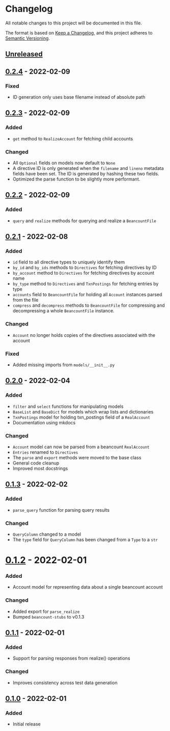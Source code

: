 # Changelog

All notable changes to this project will be documented in this file.

The format is based on [Keep a Changelog](https://keepachangelog.com/en/1.0.0/),
and this project adheres to [Semantic Versioning](https://semver.org/spec/v2.0.0.html).

## [Unreleased]

## [0.2.4] - 2022-02-09

### Fixed

- ID generation only uses base filename instead of absolute path

## [0.2.3] - 2022-02-09

### Added

- `get` method to `RealizeAccount` for fetching child accounts

### Changed

- All `Optional` fields on models now default to `None`
- A directive ID is only generated when the `filename` and `lineno` metadata
  fields have been set. The ID is generated by hashing these two fields.
- Optimized the parse function to be slightly more performant.

## [0.2.2] - 2022-02-09

### Added

- `query` and `realize` methods for querying and realize a `BeancountFile`

## [0.2.1] - 2022-02-08

### Added

- `id` field to all directive types to uniquely identify them
- `by_id` and `by_ids` methods to `Directives` for fetching directives by ID
- `by_account` method to `Directives` for fetching directives by account name
- `by_type` method to `Directives` and `TxnPostings` for fetching entries by
   type
- `accounts` field to `BeancountFile` for holding all `Account` instances parsed
   from the file
- `compress` and `decompress` methods to `BeancountFile` for compressing and
  decompressing a whole `BeancountFile` instance.

### Changed

- `Account` no longer holds copies of the directives associated with the account

### Fixed

- Added missing imports from `models/__init__.py`

## [0.2.0] - 2022-02-04

### Added

- `filter` and `select` functions for manipulating models
- `BaseList` and `BaseDict` for models which wrap lists and dictionaries
- `TxnPostings` model for holding txn_postings field of a `RealAccount`
- Documentation using mkdocs

### Changed

- `Account` model can now be parsed from a beancount `RealAccount`
- `Entries` renamed to `Directives`
- The `parse` and `export` methods were moved to the base class
- General code cleanup
- Improved most docstrings

## [0.1.3] - 2022-02-02

### Added

- `parse_query` function for parsing query results

### Changed

- `QueryColumn` changed to a model
- The `type` field for `QueryColumn` has been changed from a `Type` to a `str`

# [0.1.2] - 2022-02-01

### Added

- Account model for representing data about a single beancount account

### Changed

- Added export for `parse_realize`
- Bumped `beancount-stubs` to v0.1.3

## [0.1.1] - 2022-02-01

### Added

- Support for parsing responses from realize() operations

### Changed

- Improves consistency across test data generation

## [0.1.0] - 2022-02-01

### Added

- Initial release

[unreleased]: https://github.com/jmgilman/bdantic/compare/v0.2.4...HEAD
[0.2.4]: https://github.com/jmgilman/bdantics/releases/tag/v0.2.4
[0.2.3]: https://github.com/jmgilman/bdantics/releases/tag/v0.2.3
[0.2.2]: https://github.com/jmgilman/bdantics/releases/tag/v0.2.2
[0.2.1]: https://github.com/jmgilman/bdantics/releases/tag/v0.2.1
[0.2.0]: https://github.com/jmgilman/bdantics/releases/tag/v0.2.0
[0.1.3]: https://github.com/jmgilman/bdantics/releases/tag/v0.1.3
[0.1.2]: https://github.com/jmgilman/bdantics/releases/tag/v0.1.2
[0.1.1]: https://github.com/jmgilman/bdantics/releases/tag/v0.1.1
[0.1.0]: https://github.com/jmgilman/bdantics/releases/tag/v0.1.0
